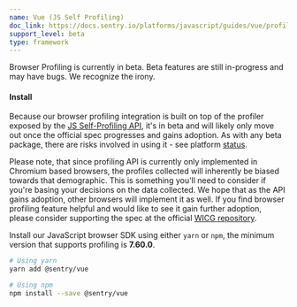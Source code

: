 ```yaml
---
name: Vue (JS Self Profiling)
doc_link: https://docs.sentry.io/platforms/javascript/guides/vue/profiling/
support_level: beta
type: framework
---
```


<Note>

Browser Profiling is currently in beta. Beta features are still in-progress and may have bugs. We recognize the irony.

</Note>

#### Install

Because our browser profiling integration is built on top of the profiler exposed by the [JS Self-Profiling API](https://wicg.github.io/js-self-profiling/), it's in beta and will likely only move out once the official spec progresses and gains adoption. As with any beta package, there are risks involved in using it - see platform [status](https://chromestatus.com/feature/5170190448852992).

Please note, that since profiling API is currently only implemented in Chromium based browsers, the profiles collected will inherently be biased towards that demographic. This is something you'll need to consider if you're basing your decisions on the data collected. We hope that as the API gains adoption, other browsers will implement it as well. If you find browser profiling feature helpful and would like to see it gain further adoption, please consider supporting the spec at the official [WICG repository](https://github.com/WICG/js-self-profiling).

Install our JavaScript browser SDK using either `yarn` or `npm`, the minimum version that supports profiling is **7.60.0**.

```bash
# Using yarn
yarn add @sentry/vue

# Using npm
npm install --save @sentry/vue
```
